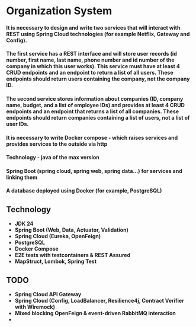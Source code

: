 # Organization System

#### It is necessary to design and write two services that will interact with REST using Spring Cloud technologies (for example Netflix, Gateway and Config).

#### The first service has a REST interface and will store user records (id number, first name, last name, phone number and id number of the company in which this user works). This service must have at least 4 CRUD endpoints and an endpoint to return a list of all users. These endpoints should return users containing the company, not the company ID.  

#### The second service stores information about companies (ID, company name, budget, and a list of employee IDs) and provides at least 4 CRUD endpoints and an endpoint that returns a list of all companies. These endpoints should return companies containing a list of users, not a list of user IDs.  

#### It is necessary to write Docker compose - which raises services and provides services to the outside via http  
#### Technology - java of the max version    
#### Spring Boot (spring cloud, spring web, spring data…) for services and linking them  
#### A database deployed using Docker (for example, PostgreSQL)  

## Technology

- **JDK 24**
- **Spring Boot (Web, Data, Actuator, Validation)**
- **Spring Cloud (Eureka, OpenFeign)**
- **PostgreSQL**
- **Docker Compose**
- **E2E tests with testcontainers & REST Assured**
- **MapStruct, Lombok, Spring Test**

## TODO

- **Spring Cloud API Gateway**
- **Spring Cloud (Config, LoadBalancer, Resilience4j, Contract Verifier with Wiremock)**
- **Mixed blocking OpenFeign & event-driven RabbitMQ interaction**
- 
